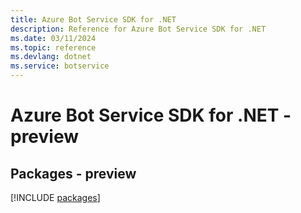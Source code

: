 ```yaml
---
title: Azure Bot Service SDK for .NET
description: Reference for Azure Bot Service SDK for .NET
ms.date: 03/11/2024
ms.topic: reference
ms.devlang: dotnet
ms.service: botservice
---
```

# Azure Bot Service SDK for .NET - preview
## Packages - preview
[!INCLUDE [packages](bot-service-index.md)]